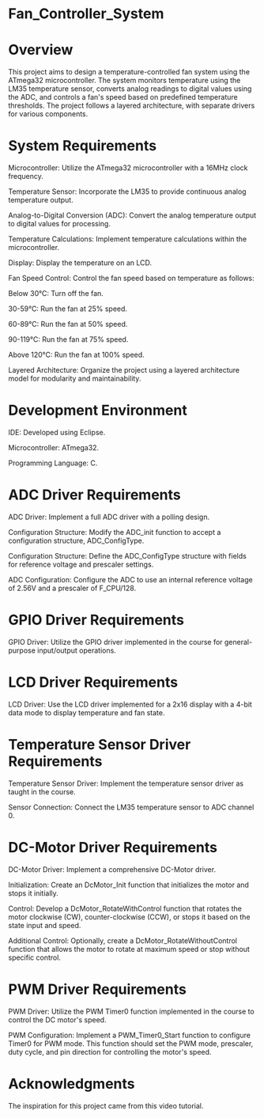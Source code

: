 # Fan_Controller_System
# Overview
This project aims to design a temperature-controlled fan system using the ATmega32 microcontroller. The system monitors temperature using the LM35 temperature sensor, converts analog readings to digital values using the ADC, and controls a fan's speed based on predefined temperature thresholds. The project follows a layered architecture, with separate drivers for various components.

# System Requirements
Microcontroller: Utilize the ATmega32 microcontroller with a 16MHz clock frequency.

Temperature Sensor: Incorporate the LM35 to provide continuous analog temperature output.

Analog-to-Digital Conversion (ADC): Convert the analog temperature output to digital values for processing.

Temperature Calculations: Implement temperature calculations within the microcontroller.

Display: Display the temperature on an LCD.

Fan Speed Control: Control the fan speed based on temperature as follows:

Below 30°C: Turn off the fan.

30-59°C: Run the fan at 25% speed.

60-89°C: Run the fan at 50% speed.

90-119°C: Run the fan at 75% speed.

Above 120°C: Run the fan at 100% speed.

Layered Architecture: Organize the project using a layered architecture model for modularity and maintainability.

# Development Environment
IDE: Developed using Eclipse.

Microcontroller: ATmega32.

Programming Language: C.
# ADC Driver Requirements
ADC Driver: Implement a full ADC driver with a polling design.

Configuration Structure: Modify the ADC_init function to accept a configuration structure, ADC_ConfigType.

Configuration Structure: Define the ADC_ConfigType structure with fields for reference voltage and prescaler settings.

ADC Configuration: Configure the ADC to use an internal reference voltage of 2.56V and a prescaler of F_CPU/128.
# GPIO Driver Requirements
GPIO Driver: Utilize the GPIO driver implemented in the course for general-purpose input/output operations.
# LCD Driver Requirements
LCD Driver: Use the LCD driver implemented for a 2x16 display with a 4-bit data mode to display temperature and fan state.
# Temperature Sensor Driver Requirements
Temperature Sensor Driver: Implement the temperature sensor driver as taught in the course.

Sensor Connection: Connect the LM35 temperature sensor to ADC channel 0.
# DC-Motor Driver Requirements
DC-Motor Driver: Implement a comprehensive DC-Motor driver.

Initialization: Create an DcMotor_Init function that initializes the motor and stops it initially.

Control: Develop a DcMotor_RotateWithControl function that rotates the motor clockwise (CW), counter-clockwise (CCW), or stops it based on the state input and speed.

Additional Control: Optionally, create a DcMotor_RotateWithoutControl function that allows the motor to rotate at maximum speed or stop without specific control.
# PWM Driver Requirements
PWM Driver: Utilize the PWM Timer0 function implemented in the course to control the DC motor's speed.

PWM Configuration: Implement a PWM_Timer0_Start function to configure Timer0 for PWM mode. This function should set the PWM mode, prescaler, duty cycle, and pin direction for controlling the motor's speed.
# Acknowledgments
The inspiration for this project came from this video tutorial.
